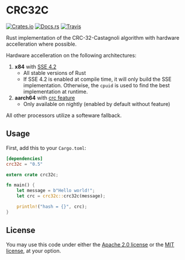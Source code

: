 # CRC32C

[![Crates.io](https://img.shields.io/crates/v/crc32c.svg)](https://crates.io/crates/crc32c)
[![Docs.rs](https://docs.rs/crc32c/badge.svg)](https://docs.rs/crc32c/)
[![Travis](https://travis-ci.org/zowens/crc32c.svg?branch=master)](https://travis-ci.org/zowens/crc32c/)

Rust implementation of the CRC-32-Castagnoli algorithm with hardware accelleration where possible.

Hardware accelleration on the following architectures:
1. **x84** with [SSE 4.2](https://software.intel.com/sites/default/files/m/8/b/8/D9156103.pdf)
    * All stable versions of Rust
    * If SSE 4.2 is enabled at compile time, it will only build the SSE implementation. Otherwise, the `cpuid` is used to find the best implementation at runtime.
1. **aarch64** with [crc feature](https://developer.arm.com/documentation/dui0801/g/A32-and-T32-Instructions/CRC32C)
    * Only available on nightly (enabled by default without feature)

All other processors utilize a softeware fallback.

## Usage

First, add this to your `Cargo.toml`:

```toml
[dependencies]
crc32c = "0.5"
```

```rust
extern crate crc32c;

fn main() {
    let message = b"Hello world!";
    let crc = crc32c::crc32c(message);

    println!("hash = {}", crc);
}
```

## License
You may use this code under either the [Apache 2.0 license](https://www.apache.org/licenses/LICENSE-2.0)
or the [MIT license](https://opensource.org/licenses/MIT), at your option.
